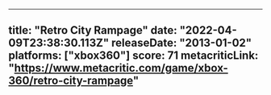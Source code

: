 
---
title: "Retro City Rampage"
date: "2022-04-09T23:38:30.113Z"
releaseDate: "2013-01-02"
platforms: ["xbox360"]
score: 71
metacriticLink: "https://www.metacritic.com/game/xbox-360/retro-city-rampage"
---
